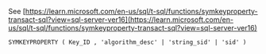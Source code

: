 See [https://learn.microsoft.com/en-us/sql/t-sql/functions/symkeyproperty-transact-sql?view=sql-server-ver16](https://learn.microsoft.com/en-us/sql/t-sql/functions/symkeyproperty-transact-sql?view=sql-server-ver16)
```
SYMKEYPROPERTY ( Key_ID , 'algorithm_desc' | 'string_sid' | 'sid' )
```
